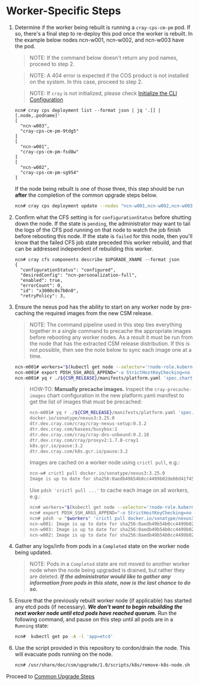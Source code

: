 # Worker-Specific Steps

1. Determine if the worker being rebuilt is running a `cray-cps-cm-pm` pod.  If so, there's a final step to re-deploy
   this pod once the worker is rebuilt. In the example below nodes ncn-w001, ncn-w002, and ncn-w003 have the pod.

   > NOTE: If the command below doesn't return any pod names, proceed to step 2.
   
   > NOTE: A 404 error is expected if the COS product is not installed on the system. In this case, proceed to step 2.

   > NOTE: If `cray` is not initialized, please check [Initialize the CLI Configuration](https://stash.us.cray.com/projects/CSM/repos/docs-csm/browse/operations/validate_csm_health.md#uas-uai-init-cli-init)

    ```text
    ncn# cray cps deployment list --format json | jq '.[] | [.node,.podname]'
    [
      "ncn-w003",
      "cray-cps-cm-pm-9tdg5"
    ]
    [
      "ncn-w001",
      "cray-cps-cm-pm-fsd8w"
    ]
    [
      "ncn-w002",
      "cray-cps-cm-pm-sg954"
    ]
    ```

    If the node being rebuilt is one of those three, this step should be run **after** the completion of the common
   upgrade steps below.

    ```bash
    ncn# cray cps deployment update --nodes "ncn-w001,ncn-w002,ncn-w003"
    ```

2. Confirm what the CFS setting is for `configurationStatus` before shutting down the node. If the state is `pending`,
   the administrator may want to tail the logs of the CFS pod running on that node to watch the job finish
   before rebooting this node.  If the state is `failed` for this node, then you'll know that the failed CFS job state
   preceded this worker rebuild, and that can be addressed independent of rebuilding this worker.

   ```text
   ncn# cray cfs components describe $UPGRADE_XNAME --format json
   {
     "configurationStatus": "configured",
     "desiredConfig": "ncn-personalization-full",
     "enabled": true,
     "errorCount": 0,
     "id": "x3000c0s7b0n0",
     "retryPolicy": 3,
    ```

3. Ensure the nexus pod has the ability to start on any worker node by
   pre-caching the required images from the new CSM release.

   > NOTE: The command pipeline used in this step ties everything together in a
   > single command to precache the appropriate images before rebooting any
   > worker nodes. As a result it must be run from the node that has the
   > extracted CSM release distribution. If this is not possible, then see the
   > note below to sync each image one at a time.

   ```bash
   ncn-m001# workers="$(kubectl get node --selector='!node-role.kubernetes.io/master' -o name | sed -e 's,^node/,,' | paste -sd,)"
   ncn-m001# export PDSH_SSH_ARGS_APPEND="-o StrictHostKeyChecking=no -o UserKnownHostsFile=/dev/null"
   ncn-m001# yq r ./${CSM_RELEASE}/manifests/platform.yaml 'spec.charts(name==cray-precache-images).values.cacheImages[*]' | while read image; do echo >&2 "+ caching $image"; pdsh -w "$workers" "crictl pull $image"; done
   ```

   > HOW-TO: **Manually precache images.** Inspect the `cray-precache-images`
   > chart configuration in the new platform.yaml manifest to get the list of
   > images that must be precached:
   >
   > ```bash
   > ncn-m001# yq r ./${CSM_RELEASE}/manifests/platform.yaml 'spec.charts(name==cray-precache-images).values.cacheImages[*]'
   > docker.io/sonatype/nexus3:3.25.0
   > dtr.dev.cray.com/cray/cray-nexus-setup:0.3.2
   > dtr.dev.cray.com/baseos/busybox:1
   > dtr.dev.cray.com/cray/cray-dns-unbound:0.2.18
   > dtr.dev.cray.com/cray/proxyv2:1.7.8-cray1
   > k8s.gcr.io/pause:3.2
   > dtr.dev.cray.com/k8s.gcr.io/pause:3.2
   > ```
   >
   > Images are cached on a worker node using `crictl pull`, e.g.:
   >
   > ```bash
   > ncn-w# crictl pull docker.io/sonatype/nexus3:3.25.0
   > Image is up to date for sha256:0aedb49b54b0cc4499b02de66d41f45b956f911932e733f60b436165f4cb4d2d
   > ```
   >
   > Use `pdsh 'crictl pull ...'` to cache each image on all workers, e.g.:
   >
   > ```bash
   > ncn# workers="$(kubectl get node --selector='!node-role.kubernetes.io/master' -o name | sed -e 's,^node/,,' | paste -sd,)"
   > ncn# export PDSH_SSH_ARGS_APPEND="-o StrictHostKeyChecking=no -o UserKnownHostsFile=/dev/null"
   > ncn# pdsh -w "$workers" 'crictl pull docker.io/sonatype/nexus3:3.25.0'
   > ncn-w001: Image is up to date for sha256:0aedb49b54b0cc4499b02de66d41f45b956f911932e733f60b436165f4cb4d2d
   > ncn-w003: Image is up to date for sha256:0aedb49b54b0cc4499b02de66d41f45b956f911932e733f60b436165f4cb4d2d
   > ncn-w002: Image is up to date for sha256:0aedb49b54b0cc4499b02de66d41f45b956f911932e733f60b436165f4cb4d2d
   > ```

4. Gather any logs/info from pods in a `Completed` state on the worker node being updated.

   > NOTE: Pods in a `Completed` state are not moved to another worker node when the node being upgraded is drained, but rather they are deleted.  ***If the administrator would like to gather any information from pods in this state, now is the last chance to do so.***

5. Ensure that the previously rebuilt worker node (if applicable) has started any etcd pods (if necessary).  ***We don't want to begin rebuilding the next worker node until etcd pods have reached quorum.***  Run the following command, and pause on this step until all pods are in a `Running` state:

   ```bash
   ncn#  kubectl get po -A -l 'app=etcd'
   ```

6. Use the script provided in this repository to cordon/drain the node.  This will evacuate pods running on the node.

   ```bash
   ncn# /usr/share/doc/csm/upgrade/1.0/scripts/k8s/remove-k8s-node.sh $UPGRADE_NCN
   ```

Proceed to [Common Upgrade Steps](../common/upgrade-steps.md)
